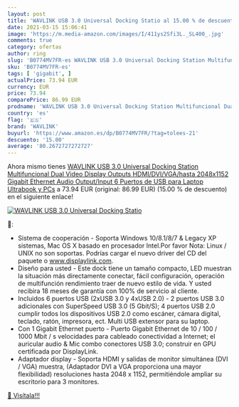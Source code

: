 ```yaml
---
layout: post
title: 'WAVLINK USB 3.0 Universal Docking Statio al 15.00 % de descuento'
date: 2021-03-15 15:06:41
image: 'https://m.media-amazon.com/images/I/411ys2Sfi3L._SL400_.jpg'
comments: true
category: ofertas
author: ring
slug: 'B0774MV7FR-es WAVLINK USB 3.0 Universal Docking Station Multifuncional...'
sku: 'B0774MV7FR-es'
tags: [ 'gigabit', ]
actualPrice: 73.94 EUR
currency: EUR
price: 73.94
comparePrice: 86.99 EUR
prodname: 'WAVLINK USB 3.0 Universal Docking Station Multifuncional Dual Video Display Outputs HDMI/DVI/VGA/hasta 2048x1152 Gigabit Ethernet  Audio Output/Input 6 Puertos de USB para Laptop Ultrabook y PCs'
country: 'es'
flag: '🇪🇸'
brand: 'WAVLINK'
buyurl: 'https://www.amazon.es/dp/B0774MV7FR/?tag=tolees-21'
descuento: '15.00'
average: '80.2672727272727'
---
```


Ahora mismo tienes [WAVLINK USB 3.0 Universal Docking Station Multifuncional Dual Video Display Outputs HDMI/DVI/VGA/hasta 2048x1152 Gigabit Ethernet  Audio Output/Input 6 Puertos de USB para Laptop Ultrabook y PCs](https://www.amazon.es/dp/B0774MV7FR/?tag=tolees-21) a 73.94 EUR (original: 86.99 EUR) (15.00 %  de descuento) en el siguiente enlace!

[![WAVLINK USB 3.0 Universal Docking Statio](https://m.media-amazon.com/images/I/411ys2Sfi3L._SL400_.jpg)](https://www.amazon.es/dp/B0774MV7FR/?tag=tolees-21)

🔎:

- Sistema de cooperación - Soporta Windows 10/8.1/8/7 & Legacy XP sistemas, Mac OS X basado en procesador Intel.Por favor Nota: Linux / UNIX no son soportas. Podrías cargar el nuevo driver del CD del paquete o www.displaylink.com.
- Diseño para usted - Este dock tiene un tamaño compacto, LED muestran la situación más directamente conectar, fácil configuración, operación de multifunción rendimiento traer de nuevo estilo de vida. Y usted recibira 18 meses de garantía con 100% de servicio al cliente.
- Incluidos 6 puertos USB (2xUSB 3.0 y 4xUSB 2.0) - 2 puertos USB 3.0 adicionales con SuperSpeed USB 3.0 (5 Gbit/S); 4 puertos USB 2.0 cumplir todos los dispositivos USB 2.0 como escáner, cámara digital, teclado, ratón, impresora, ect. Multi USB extensor para su laptop.
- Con 1 Gigabit Ethernet puerto - Puerto Gigabit Ethernet de 10 / 100 / 1000 Mbit / s velocidades para cableado conectividad a Internet; el auricular audio & Mic combo conectores USB 3.0; construir en GPU certificada por DisplayLink.
- Adaptador display - Soporta HDMI y salidas de monitor simultánea (DVI / VGA) muestra, (Adaptador DVI a VGA proporciona una mayor flexibilidad) resoluciones hasta 2048 x 1152, permitiéndole ampliar su escritorio para 3 monitores.

[🛒 Visítala!!!](https://www.amazon.es/dp/B0774MV7FR/?tag=tolees-21)
